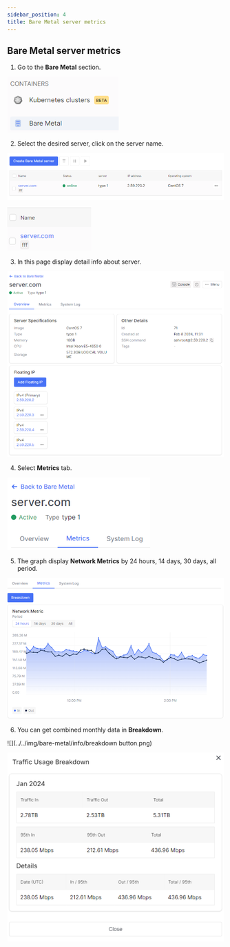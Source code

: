 ```yaml
---
sidebar_position: 4
title: Bare Metal server metrics
---
```


## Bare Metal server metrics

1. Go to the **Bare Metal** section.

![](../../img/bare-metal/base.png)

2. Select the desired server, click on the server name.

![](../../img/bare-metal/edit/18.png)

![](../../img/bare-metal/edit/19.png)

3. In this page display detail info about server.

![](../../img/bare-metal/list_of_floating_ip/1.png)

4. Select **Metrics** tab.

![](../../img/bare-metal/info/metrics%20button.png)

5. The graph display **Network Metrics** by 24 hours, 14 days, 30 days, all period. 

![](../../img/bare-metal/info/metrics_graph.png)

6. You can get combined monthly data in **Breakdown**.

![](../../img/bare-metal/info/breakdown button.png)

![](../../img/bare-metal/info/breakdown.png)
